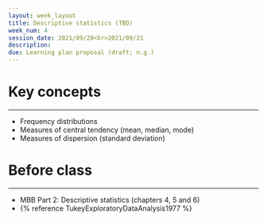 ```yaml
---
layout: week_layout
title: Descriptive statistics (TBD)
week_num: 4
session_date: 2021/09/20<br>2021/09/21
description:
due: Learning plan proposal (draft; n.g.)
---
```


# Key concepts
---

  -  Frequency distributions
  -  Measures of central tendency (mean, median, mode)
  -  Measures of dispersion (standard deviation)

# Before class
---

  - MBB Part 2: Descriptive statistics (chapters 4, 5 and 6)
  - {% reference TukeyExploratoryDataAnalysis1977 %}
